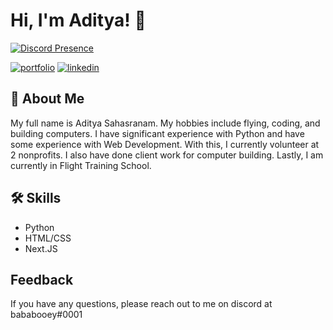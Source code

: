 # Hi, I'm Aditya! 👋


[![Discord Presence](https://lanyard.cnrad.dev/api/834447482473283635)](https://discord.com/users/834447482473283635)

[![portfolio](https://img.shields.io/badge/my_portfolio-000?style=for-the-badge&logo=ko-fi&logoColor=white)](https://adityasahas.tech/)
[![linkedin](https://img.shields.io/badge/linkedin-0A66C2?style=for-the-badge&logo=linkedin&logoColor=white)](https://www.linkedin.com/in/aditya-sahasranam-1a6499250/)



## 🚀 About Me
My full name is Aditya Sahasranam. My hobbies include flying, coding, and building computers. I have significant experience with Python and have some experience with Web Development. With this, I currently volunteer at 2 nonprofits. I also have done client work for computer building. Lastly, I am currently in Flight Training School.


## 🛠 Skills
- Python
- HTML/CSS
- Next.JS

## Feedback

If you have any questions, please reach out to me on discord at bababooey#0001


